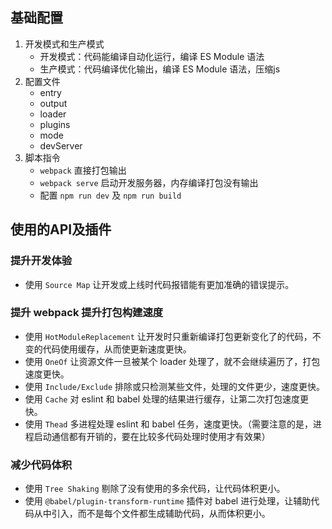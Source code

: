 ## 基础配置

1. 开发模式和生产模式
   - 开发模式：代码能编译自动化运行，编译 ES Module 语法
   - 生产模式：代码编译优化输出，编译 ES Module 语法，压缩js
2. 配置文件
   - entry
   - output
   - loader
   - plugins
   - mode
   - devServer
3. 脚本指令
   - `webpack` 直接打包输出
   - `webpack serve` 启动开发服务器，内存编译打包没有输出
   - 配置 `npm run dev` 及 `npm run build`

## 使用的API及插件

### 提升开发体验

- 使用 `Source Map` 让开发或上线时代码报错能有更加准确的错误提示。

### 提升 webpack 提升打包构建速度

- 使用 `HotModuleReplacement` 让开发时只重新编译打包更新变化了的代码，不变的代码使用缓存，从而使更新速度更快。
- 使用 `OneOf` 让资源文件一旦被某个 loader 处理了，就不会继续遍历了，打包速度更快。
- 使用 `Include/Exclude` 排除或只检测某些文件，处理的文件更少，速度更快。
- 使用 `Cache` 对 eslint 和 babel 处理的结果进行缓存，让第二次打包速度更快。
- 使用 `Thead` 多进程处理 eslint 和 babel 任务，速度更快。（需要注意的是，进程启动通信都有开销的，要在比较多代码处理时使用才有效果）

### 减少代码体积

- 使用 `Tree Shaking` 剔除了没有使用的多余代码，让代码体积更小。
- 使用 `@babel/plugin-transform-runtime` 插件对 babel 进行处理，让辅助代码从中引入，而不是每个文件都生成辅助代码，从而体积更小。